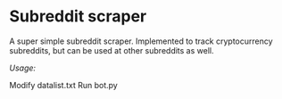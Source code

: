 # Subreddit scraper

A super simple subreddit scraper. Implemented to track cryptocurrency subreddits, but can be used at other subreddits as well. 

_Usage:_

Modify datalist.txt
Run bot.py